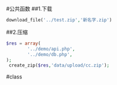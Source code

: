 #公共函数
##1.下载
```PHP
download_file('../test.zip','新名字.zip')
```
##2.压缩
```php
$res = array(
		'../demo/api.php',
		'../demo/db.php',
);
 create_zip($res,'data/upload/cc.zip');
```
#class